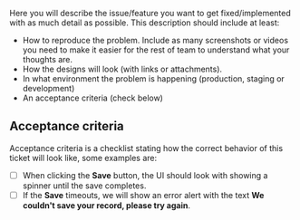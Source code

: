 Here you will describe the issue/feature you want to get fixed/implemented with as much detail as possible. This description should include at least:

* How to reproduce the problem. Include as many screenshots or videos you need to make it easier for the rest of team to understand what your thoughts are.
* How the designs will look (with links or attachments).
* In what environment the problem is happening (production, staging or development)
* An acceptance criteria (check below)

## Acceptance criteria

Acceptance criteria is a checklist stating how the correct behavior of this ticket will look like, some examples are:

-[ ] When clicking the **Save** button, the UI should look with showing a spinner until the save completes.
-[ ] If the **Save** timeouts, we will show an error alert with the text **We couldn't save your record, please try again**.
